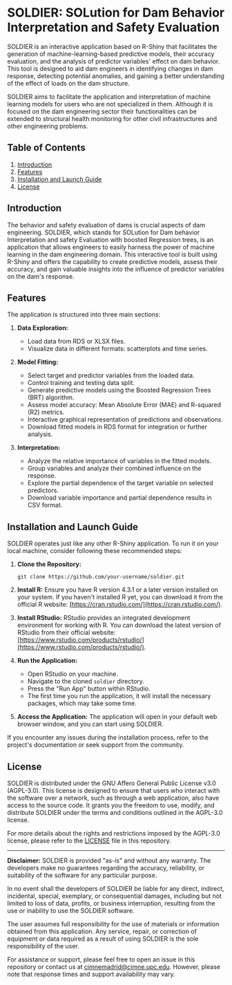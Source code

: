# SOLDIER: SOLution for Dam Behavior Interpretation and Safety Evaluation

SOLDIER is an interactive application based on R-Shiny that facilitates the generation of machine-learning-based predictive models, their accuracy evaluation, and the analysis of predictor variables' effect on dam behavior. This tool is designed to aid dam engineers in identifying changes in dam response, detecting potential anomalies, and gaining a better understanding of the effect of loads on the dam structure.

SOLDIER aims to facilitate the application and interpretation of machine learning models for users who are not specialized in them. Although it is focused on the dam engineering sector their functionalities can be extended to structural health monitoring for other civil infrastructures and other engineering problems.

## Table of Contents
<!-- Add a table of contents if the README is lengthy -->

1. [Introduction](#introduction)
2. [Features](#features)
3. [Installation and Launch Guide](#installation-and-launch-guide)
4. [License](#license)

## Introduction

The behavior and safety evaluation of dams is crucial aspects of dam engineering. SOLDIER, which stands for SOLution for Dam behavior Interpretation and safety Evaluation with boosted Regression trees, is an application that allows engineers to easily harness the power of machine learning in the dam engineering domain. This interactive tool is built using R-Shiny and offers the capability to create predictive models, assess their accuracy, and gain valuable insights into the influence of predictor variables on the dam's response.

## Features

The application is structured into three main sections:

1. **Data Exploration:**
   - Load data from RDS or XLSX files.
   - Visualize data in different formats: scatterplots and time series.

3. **Model Fitting:**
   - Select target and predictor variables from the loaded data.
   - Control training and testing data split.
   - Generate predictive models using the Boosted Regression Trees (BRT) algorithm.
   - Assess model accuracy: Mean Absolute Error (MAE) and R-squared (R2) metrics.
   - Interactive graphical representation of predictions and observations.
   - Download fitted models in RDS format for integration or further analysis.

5. **Interpretation:**
   - Analyze the relative importance of variables in the fitted models.
   - Group variables and analyze their combined influence on the response.
   - Explore the partial dependence of the target variable on selected predictors.
   - Download variable importance and partial dependence results in CSV format.

## Installation and Launch Guide

SOLDIER operates just like any other R-Shiny application. To run it on your local machine, consider following these recommended steps:

1. **Clone the Repository:**
   ```
   git clone https://github.com/your-username/soldier.git
   ```

2. **Install R:**
   Ensure you have R version 4.3.1 or a later version installed on your system. If you haven't installed R yet, you can download it from the official R website: [https://cran.rstudio.com/](https://cran.rstudio.com/).

3. **Install RStudio:**
   RStudio provides an integrated development environment for working with R. You can download the latest version of RStudio from their official website: [https://www.rstudio.com/products/rstudio/](https://www.rstudio.com/products/rstudio/).

4. **Run the Application:**
   - Open RStudio on your machine.
   - Navigate to the cloned `soldier` directory.
   - Press the "Run App" button within RStudio.
   - The first time you run the application, it will install the necessary packages, which may take some time.

5. **Access the Application:**
   The application will open in your default web browser window, and you can start using SOLDIER.

If you encounter any issues during the installation process, refer to the project's documentation or seek support from the community.

## License

SOLDIER is distributed under the GNU Affero General Public License v3.0 (AGPL-3.0). This license is designed to ensure that users who interact with the software over a network, such as through a web application, also have access to the source code. It grants you the freedom to use, modify, and distribute SOLDIER under the terms and conditions outlined in the AGPL-3.0 license.

For more details about the rights and restrictions imposed by the AGPL-3.0 license, please refer to the [LICENSE](https://github.com/cimnemadrid/SOLDIER/blob/main/LICENSE) file in this repository.

---

**Disclaimer:**
SOLDIER is provided "as-is" and without any warranty. The developers make no guarantees regarding the accuracy, reliability, or suitability of the software for any particular purpose.

In no event shall the developers of SOLDIER be liable for any direct, indirect, incidental, special, exemplary, or consequential damages, including but not limited to loss of data, profits, or business interruption, resulting from the use or inability to use the SOLDIER software.

The user assumes full responsibility for the use of materials or information obtained from this application. Any service, repair, or correction of equipment or data required as a result of using SOLDIER is the sole responsibility of the user.

For assistance or support, please feel free to open an issue in this repository or contact us at cimnemadrid@cimne.upc.edu. However, please note that response times and support availability may vary.
